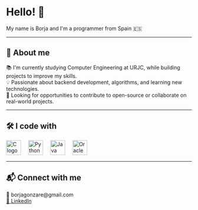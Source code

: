 
<h1 align="left">Hello! 👋</h1>

<p align="left">My name is Borja and I'm a programmer from Spain 🇪🇸</p>

<hr>

<h2 align="left">🧠 About me</h2>

<p align="left">
📚 I'm currently studying Computer Engineering at URJC, while building projects to improve my skills.<br>
💡 Passionate about backend development, algorithms, and learning new technologies.<br>
🚀 Looking for opportunities to contribute to open-source or collaborate on real-world projects.
</p>

<hr>

<h2 align="left">🛠️ I code with</h2>

<div align="left">
  <img src="https://cdn.jsdelivr.net/gh/devicons/devicon/icons/c/c-original.svg" height="40" alt="C logo" />
  <img width="12" />
  <img src="https://cdn.jsdelivr.net/gh/devicons/devicon/icons/python/python-original.svg" height="40" alt="Python logo" />
  <img width="12" />
  <img src="https://cdn.jsdelivr.net/gh/devicons/devicon/icons/java/java-original.svg" height="40" alt="Java logo" />
  <img width="12" />
  <img src="https://cdn.jsdelivr.net/gh/devicons/devicon/icons/oracle/oracle-original.svg" height="40" alt="Oracle logo" />
</div>

<hr>

<h2 align="left">📬 Connect with me</h2>

<p align="left">
  📧 borjagonzare@gmail.com <br>
  <a href="https://www.linkedin.com/in/borja-gonz%C3%A1lez-rebollo-a8555b305/" target="_blank">🔗 LinkedIn</a>
  
</p>
